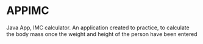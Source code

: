 # APPIMC
Java App, IMC calculator.
An application created to practice, to calculate the body mass once the weight and height of the person have been entered
